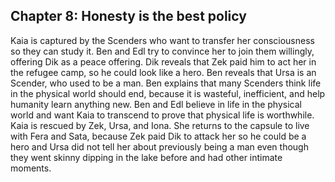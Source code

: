 ## Chapter 8: Honesty is the best policy

Kaia is captured by the Scenders who want to transfer her consciousness so they
can study it. Ben and Edl try to convince her to join them willingly, offering
Dik as a peace offering. Dik reveals that Zek paid him to act her in the
refugee camp, so he could look like a hero. Ben reveals that Ursa is an Scender,
who used to be a man. Ben explains that many Scenders think life in the physical
world should end, because it is wasteful, inefficient, and help humanity learn
anything new. Ben and Edl believe in life in the physical world and want Kaia to
transcend to prove that physical life is worthwhile. Kaia is rescued by Zek,
Ursa, and Iona. She returns to the capsule to live with Fera and Sata, because Zek
paid Dik to attack her so he could be a hero and Ursa did not tell her about
previously being a man even though they went skinny dipping in the lake before
and had other intimate moments.
